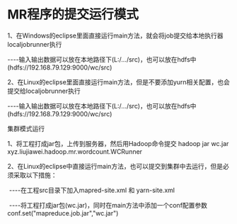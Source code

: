 # MR程序的提交运行模式



1、在Windows的eclipse里面直接运行main方法，就会将job提交给本地执行器localjobrunner执行

​		----输入输出数据可以放在本地路径下(L:/.../src)，也可以放在hdfs中(hdfs://192.168.79.129:9000/wc/src)



2、在Linux的eclipse里面直接运行main方法，但是不要添加yurn相关配置，也会提交给localjobrunner执行

​		----输入输出数据可以放在本地路径下(L:/.../src)，也可以放在hdfs中(hdfs://192.168.79.129:9000/wc/src)



集群模式运行

1、将工程打成jar包，上传到服务器，然后用Hadoop命令提交 hadoop jar wc.jar xyz.liujiawei.hadoop.mr.wordcount.WCRunner

2、在Linux的eclipse中直接运行main方法，也可以提交到集群中去运行，但是必须采取以下措施：

​		----在工程src目录下加入mapred-site.xml 和 yarn-site.xml

​		----将工程打成jar包(wc.jar)，同时在main方法中添加一个conf配置参数  conf.set("mapreduce.job.jar","wc.jar")